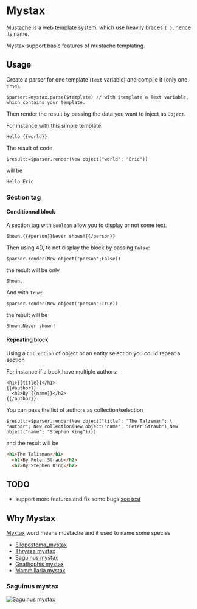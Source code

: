 # Mystax

[Mustache](https://en.wikipedia.org/wiki/Mustache_(template_system)) is a [web template system](https://en.wikipedia.org/wiki/Web_template_system), which use heavily braces `{ }`, hence its name.

Mystax support basic features of mustache templating.

## Usage

Create a parser for one template (`Text` variable) and compile it (only one time).

```4d
$parser:=mystax.parse($template) // with $template a Text variable, which contains your template.
````

Then render the result by passing the data you want to inject as `Object`.

For instance with this simple template:

```Handlebars
Hello {{world}}
```

The result of code

```4d
$result:=$parser.render(New object("world"; "Eric"))
```

 will be

 ```html
 Hello Eric
```

### Section tag

#### Conditionnal block

A section tag with `Boolean` allow you to display or not some text.

```Handlebars
Shown.{{#person}}Never shown!{{/person}}
```

Then using 4D, to not display the block by passing `False`:

```4d
$parser.render(New object("person";False))
```

the result will be only

```
Shown.
```

And with `True`:

```4d
$parser.render(New object("person";True))
```

the result will be

```html
Shown.Never shown!
```

#### Repeating block

Using a `Collection` of object or an entity selection you could repeat a section

For instance if a book have multiple authors:
```Handlebars
<h1>{{title}}</h1>
{{#author}}
  <h2>By {{name}}</h2>
{{/author}}
```

You can pass the list of authors as collection/selection

```4d
$result:=$parser.render(New object("title"; "The Talisman"; \
"author"; New collection(New object("name"; "Peter Straub");New object("name"; "Stephen King"))))
```

and the result will be

```html
<h1>The Talisman</h1>
  <h2>By Peter Straub</h2>
  <h2>By Stephen King</h2>
```

## TODO

- support more features and fix some bugs [see test](Specs)

## Why Mystax

[Myxtax](https://en.wiktionary.org/wiki/mystax) word means mustache and it used to name some species

- [Ellopostoma_mystax](https://en.wikipedia.org/wiki/Ellopostoma_mystax)
- [Thryssa mystax](https://en.wikipedia.org/wiki/Thryssa_mystax)
- [Saguinus mystax](https://en.wikipedia.org/wiki/Moustached_tamarin)
- [Gnathophis mystax](https://en.wikipedia.org/wiki/Thinlip_conger)
- [Mammillaria mystax](https://en.wikipedia.org/wiki/Mammillaria_mystax)

### Saguinus mystax

![Saguinus mystax](https://upload.wikimedia.org/wikipedia/commons/thumb/6/67/Saguinus_mystax_at_the_Bronx_Zoo_01.jpg/440px-Saguinus_mystax_at_the_Bronx_Zoo_01.jpg)
